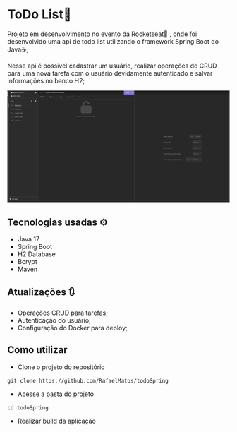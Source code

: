 # ToDo List📃
Projeto em desenvolvimento no evento da Rocketseat🚀 , onde foi desenvolvido uma api de todo list utilizando o framework Spring Boot do Java☕;

Nesse api é possivel cadastrar um usuário, realizar operações de CRUD para uma nova tarefa com o usuário devidamente autenticado e salvar informações no banco H2;

<img src='./src/assets/tela.gif' alt='gif da tela da aplicação Ignite Call'>


## Tecnologias usadas ⚙
  - Java 17
  - Spring Boot
  - H2 Database
  - Bcrypt
  - Maven


## Atualizações 🔃
  - Operações CRUD para tarefas;
  - Autenticação do usuário;
  - Configuração do Docker para deploy;

## Como utilizar
- Clone o projeto do repositório
```
git clone https://github.com/RafaelMatos/todoSpring
```
- Acesse a pasta do projeto
```
cd todoSpring
```
- Realizar build da aplicação



